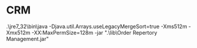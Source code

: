 # CRM

.\jre7_32\bin\java -Djava.util.Arrays.useLegacyMergeSort=true -Xms512m -Xmx512m -XX:MaxPermSize=128m -jar ".\lib\Order Repertory Management.jar"
